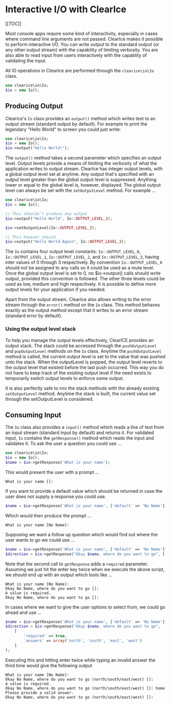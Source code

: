 Interactive I/O with ClearIce
=============================

[[_TOC_]]


Most console apps require some kind of interactivity, especially in cases where command line arguments are not passed. ClearIce makes it possible to perform interactive I/O. You can write output to the standard output (or any other output stream) with the capability of limiting verbosity. You are also able to read input from users interactively with the capablity
of validating the input.

All IO operations in ClearIce are performed through the `clearice\io\Io` class.

````php
use clearice\io\Io;
$io = new Io();
````

Producing Output
----------------
Clearice's `Io` class provides an `output()` method which writes text to an output
stream (standard output by default). For example to print the legendary "Hello World" to  screen you could just write:

````php
use clearice\io\Io;
$io = new Io();
$io->output("Hello World!");
````

The `output()` method takes a second parameter which specifies an output level. Output levels provide a means of limiting the verbosity of what the application writes to output stream. ClearIce has integer output levels, with a global output level set at anytime. Any output that's specified with an output level greater than the global output level is suppressed. Anything lower or equal to the global level is, however, displayed. The global output level can always be set with the `setOutputLevel` method. For example ...

````php
use clearice\io\Io;
$io = new Io();

// This shouldn't produce any output
$io->output("Hello World", Io::OUTPUT_LEVEL_2);

$io->setOutputLevel(Io::OUTPUT_LEVEL_2);

// This however should
$io->output("Hello World Again", Io::OUTPUT_LEVEL_2);
````

The `Io` contains four output level constants: `Io::OUTPUT_LEVEL_0`, `Io::OUTPUT_LEVEL_1`, `Io::OUTPUT_LEVEL_2`, and `Io::OUTPUT_LEVEL_3`, having inter values of 0 through 3 respectively. By convention `Io::OUTPUT_LEVEL_0` should not be assigned to any calls so it could be used as a mute level. Once the global output level is set to 0, no $io->output() calls should write output, provided this convention is followed. The other three levels could be used as low, medium and high respectively. It is possible to define more output levels for your application if you needed.

Apart from the output stream, ClearIce also allows writing to the error stream through the `error()` method on the `Io` class. This method behaves exactly as the output method except that it writes to an error stream (standard error by default).

### Using the output level stack
To help you manage the output levels effectively, ClearICE provides an output stack. The stack could be accessed through the `pushOutputLevel` and `popOutputLevel` methods on the `Io` class. Anytime the `pushOutputLevel` method is called, the current output level is set to the value that was pushed unto the stack. When the outputLevel is popped, the output level reverts to the output level that existed before the last push occurred. This way you do not have to keep track of the existing output level if the need exists to temporarily switch output levels to enforce some output.

It is also perfectly safe to mix the stack methods with the already existing `setOutputLevel` method. Anytime the stack is built, the current value set through the setOutputLevel is considered.

Consuming Input
---------------
The `Io` class also provides a `input()` method which reads a line of text from an input stream (standard input by default) and returns it. For validated input, `Io` contains the `getResponse()` method which reads the input and validates it. To ask the user a question you could use ...

````php
use clearice\io\Io;
$io = new Io();
$name = $io->getResponse('What is your name');
````

This would present the user with a prompt ...

    What is your name []: 
    
If you want to provide a default value which should be returned in case the user
does not supply a response you could use.

````php
$name = $io->getResponse('What is your name', ['default' => 'No Name']);
````
Which would then produce the prompt ...

    What is your name [No Name]: 
    
Supposing we want a follow up question which would find out where the user wants
to go we could use ...

````php
$name = $io->getResponse('What is your name', ['default' => 'No Name']);
$direction = $io->getResponse("Okay $name, where do you want to go", ['required' => true]);
````

Note that the second call to `getResponse` adds a `required` parameter. Assuming
we just hit the enter key twice when we execute the above script, we should end
up with an output which lools like ...

    What is your name [No Name]: 
    Okay No Name, where do you want to go []: 
    A value is required.
    Okay No Name, where do you want to go []: 
    
In cases where we want to give the user options to select from, we could go 
ahead and use ...

````php
$name = $io->getResponse('What is your name', ['default' => 'No Name']);
$direction = $io->getResponse("Okay $name, where do you want to go", 
    [
        'required' => true,
        'answers' => array('north', 'south', 'east', 'west')
    ]
);
````

Executing this and hitting enter twice while typing an invalid answer the third
time would give the following output

    What is your name [No Name]: 
    Okay No Name, where do you want to go (north/south/east/west) []: 
    A value is required.
    Okay No Name, where do you want to go (north/south/east/west) []: home
    Please provide a valid answer.
    Okay No Name, where do you want to go (north/south/east/west) []: 


    
